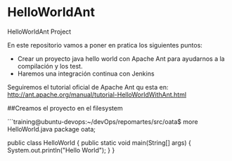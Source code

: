 # HelloWorldAnt
HelloWorldAnt Project

En este repositorio vamos a poner en pratica  los siguientes puntos:

* Crear un proyecto java hello world con Apache Ant para ayudarnos a la compilación y los test.
* Haremos una integración continua con Jenkins

Seguiremos el tutorial oficial de Apache Ant qu esta en:
http://ant.apache.org/manual/tutorial-HelloWorldWithAnt.html

##Creamos el proyecto en el filesystem

´´´training@ubuntu-devops:~/devOps/repomartes/src/oata$ more HelloWorld.java 
package oata;

public class HelloWorld {
    public static void main(String[] args) {
        System.out.println("Hello World");
    }
}
